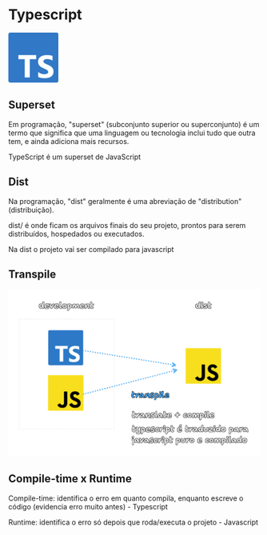 # Typescript

![Logo Typescript](./img/Typescript.png)

## Superset

Em programação, "superset" (subconjunto superior ou superconjunto) é um termo que significa que uma linguagem ou tecnologia inclui tudo que outra tem, e ainda adiciona mais recursos.

TypeScript é um superset de JavaScript

## Dist
Na programação, "dist" geralmente é uma abreviação de "distribution" (distribuição).


dist/ é onde ficam os arquivos finais do seu projeto, prontos para serem distribuídos, hospedados ou executados.

Na dist o projeto vai ser compilado para javascript

## Transpile

![transpile](img/transpile.png)

## Compile-time x Runtime

Compile-time: identifica o erro em quanto compila, enquanto escreve o código (evidencia erro muito antes) - Typescript

Runtime: identifica o erro só depois que roda/executa o projeto - Javascript